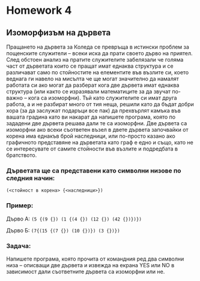 # Homework 4

## Изоморфизъм на дървета

Пращането на дървета за Коледа се превръща в истински проблем за пощенските служители – всеки иска да прати своето дърво на приятел. След обстоен анализ на пратите служителите забелязали че голяма част от дърветата които се пращат имат еднаква структура и се различават само по стойностите на елементите във възлите си, което веднага ги навело на мисълта че ще могат значително да намалят работата си ако могат да разберат кога две дървета имат еднаква структура (или както се изразявали математиците за да звучат по-важно – кога са изоморфни). Тъй като служителите си имат друга работа, а и не разбират много от тия неща, решили като да бъдат добри хора (за да заслужат подаръци все пак) да прехвърлят камъка във вашата градина като ви накарат да напишете програма, която по зададени две дървета решава дали те са изоморфни. Две дървета са изоморфни ако всеки съответен възел в двете дървета започвайки от корена има еднакъв брой наследници, или по-просто казано ако графичното представяне на дърветата като граф е едно и също, като не се интересувате от самите стойности във възлите и подредбата в братството. 

### Дърветата ще са представени като символни низове по следния начин:

```(<стойност в корена> {<наследници>})```

### Пример:

Дърво А: ```(5 {(9 {}) (1 {(4 {}) (12 {}) (42 {})})})```

Дърво Б: ```(7{(15 {(7 {}) (10 {})}) (3 {})})```

### Задача:
Напишете програма, която прочита от командния ред два символни низа – описващи две дървета и извежда на екрана YES или NO в зависимост дали съответните дървета са изоморфни или не.
